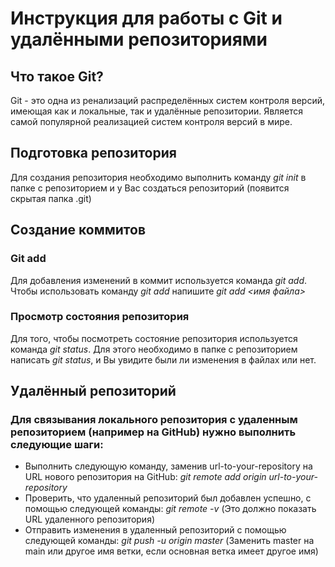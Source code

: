 # Инструкция для работы с Git и удалёнными репозиториями

## Что такое Git?
Git - это одна из ренализаций распределённых систем
контроля версий, имеющая как и локальные, так и
удалённые репозитории. Является самой популярной
реализацией систем контроля версий в мире.
## Подготовка репозитория
Для создания репозитория необходимо выполнить команду
*git init* в папке с репозиторием и у Вас создаться
репозиторий (появится скрытая папка .git)

## Создание коммитов

### Git add
Для добавления изменений в коммит используется команда
*git add*. Чтобы использовать команду *git add* напишите
*git add <имя файла>*

### Просмотр состояния репозитория
Для того, чтобы посмотреть состояние репозитория
используется команда *git status*. Для этого необходимо
в папке с репозиторием написать *git status*, и Вы
увидите были ли изменения в файлах или нет.

## Удалённый репозиторий

### Для связывания локального репозитория с удаленным репозиторием (например на GitHub) нужно выполнить следующие шаги:
- Выполнить следующую команду, заменив url-to-your-repository
  на URL нового репозитория на GitHub: *git remote add origin url-to-your-repository*
- Проверить, что удаленный репозиторий был добавлен успешно,
  с помощью следующей команды: *git remote -v*
  (Это должно показать URL удаленного репозитория)
- Отправить изменения в удаленный репозиторий
  с помощью следующей команды: *git push -u origin master*
  (Заменить master на main или другое имя ветки, если основная ветка имеет другое имя)


